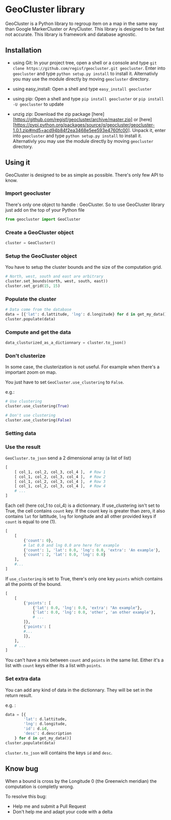 GeoCluster library
==================

GeoCluster is a Python library to regroup item on a map in the same way than Google MarkerCluster or AnyCluster.
This library is designed to be fast not accurate. This library is framework and database agnostic.


Installation
------------

* using Git: In your project tree, open a shell or a console and type 
`git clone https://github.com/regisf/geocluster.git geocluster`. Enter into `geocluster` and type
`python setup.py install` to install it. Alternativly you may use the module directly by moving `geocluster`
directory. 

* using easy_install: Open a shell and type `easy_install geocluster`
* using pip: Open a shell and type `pip install geocluster` or `pip install -U geocluster` to update 
* unzig zip: Download the zip package [here][https://github.com/regisf/geocluster/archive/master.zip] 
or [here][https://pypi.python.org/packages/source/g/geocluster/geocluster-1.0.1.zip#md5=acd94b84f2ea3468e5ee593e4760fc00]. 
Unpack it, enter into `geocluster` and type `python setup.py install` to 
install it. Alternativly you may use the module directly by moving `geocluster`
directory. 

Using it
--------

GeoCluster is designed to be as simple as possible. There's only few API to know. 

### Import geocluster

There's only one object to handle : GeoCluster. So to use GeoCluster library just add on the top of your Python
file 

```python
from geocluster import GeoCluster
```

### Create a GeoCluster object

```python
cluster = GeoCluster()
```

### Setup the GeoCluster object

You have to setup the cluster bounds and the size of the computation grid.
 
```python
# North, west, south and east are arbitrary
cluster.set_bounds(north, west, south, east))
cluster.set_grid(15, 15)
```

### Populate the cluster

```python
# Data come from the database
data = [{'lat': d.lattitude, 'lng': d.longitude} for d in get_my_data()]
cluster.populate(data)
```

### Compute and get the data
```Python 
data_clusturized_as_a_dictionnary = cluster.to_json()
```

### Don't clusterize

In some case, the clusterization is not useful. For example when there's a 
important zoom on map. 

You just have to set `GeoCluster.use_clustering` to `False`.

e.g.:

```python
# Use clustering
cluster.use_clustering(True)

# Don't use clustering
cluster.use_clustering(False)
```

### Setting data


### Use the result
`GeoCluster.to_json` send a 2 dimensional array 
(a list of list)

```python
[
	[ col_1, col_2, col_3, col_4 ],  # Row 1
	[ col_1, col_2, col_3, col_4 ],  # Row 2
	[ col_1, col_2, col_3, col_4 ],  # Row 3
	[ col_1, col_2, col_3, col_4 ],  # Row 4
	# ...
]
```

Each cell (here col_1 to col_4) is a dictionnary. If use_clustering isn't set
to True, the cell contains `count` key. If the count key is greater than zero,
it also contains `lat` for lattitude, `lng` for longitude and all other 
provided keys if `count` is equal to one (1). 

```python
[
	[
		{'count': 0},
		# lat 0.0 and lng 0.0 are here for example
		{'count': 1, 'lat': 0.0, 'lng': 0.0, 'extra': 'An example'},
		{'count': 2, 'lat': 0.0, 'lng': 0.0}
	],
	#...
]
```

If `use_clustering` is set to True, there's only one key `points` which 
contains all the points of the bound. 

```python
[
	[
		{'points': [
			{'lat': 0.0, 'lng': 0.0, 'extra': "An example"},
			{'lat': 0.0, 'lng': 0.0, 'other', 'an other example'},
			# ...
		]},
		{'points': [
		#...
		]},
	],
	# ...
]
```

You can't have a mix between `count` and `points` in the same list. Either 
it's a list with `count` keys either its a list with `points`. 


### Set extra data

You can add any kind of data in the dictionnary. They will be set in the 
return result. 

e.g. : 

```python
data = [{
		'lat': d.lattitude,
		'lng': d.longitude,
		'id': d.id,
		'desc': d.description
	} for d in get_my_data()]
cluster.populate(data)
```

`cluster.to_json` will contains the keys `id` and `desc`.


Know bug
--------

When a bound is cross by the Longitude 0 (the Greenwich meridian) the computation is completly wrong.

To resolve this bug:

* Help me and submit a Pull Request
* Don't help me and adapt your code with a delta

